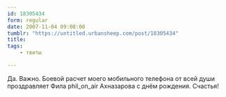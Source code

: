 ```yaml
---
id: 18305434
form: regular
date: 2007-11-04 09:08:00
tumblr: "https://untitled.urbansheep.com/post/18305434"
title:
tags:
    - твиты

---
```


<p>Да. Важно. Боевой расчет моего мобильного телефона от всей души проздравляет Фила phil_on_air Ахназарова с днём рождения. Счастья!</p>

